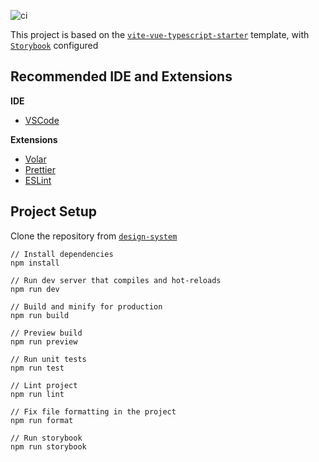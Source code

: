 ![ci](https://github.com/piyush-bhatt/design-system/actions/workflows/ci.yml/badge.svg)

This project is based on the [`vite-vue-typescript-starter`](https://github.com/piyush-bhatt/vite-vue-typescript-starter) template, with [`Storybook`](https://storybook.js.org) configured

## Recommended IDE and Extensions

**IDE**

- [VSCode](https://code.visualstudio.com/)

**Extensions**

- [Volar](https://marketplace.visualstudio.com/items?itemName=johnsoncodehk.volar)
- [Prettier](https://marketplace.visualstudio.com/items?itemName=esbenp.prettier-vscode)
- [ESLint](https://marketplace.visualstudio.com/items?itemName=dbaeumer.vscode-eslint)

## Project Setup

Clone the repository from [`design-system`](https://github.com/piyush-bhatt/design-system)

```
// Install dependencies
npm install

// Run dev server that compiles and hot-reloads
npm run dev

// Build and minify for production
npm run build

// Preview build
npm run preview

// Run unit tests
npm run test

// Lint project
npm run lint

// Fix file formatting in the project
npm run format

// Run storybook
npm run storybook
```
